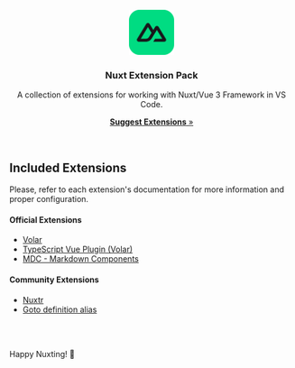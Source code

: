 <br />

<div align="center">
  <img src="./media/logo.png" alt="Logo" width="80" height="80">

  <h3 align="center">Nuxt Extension Pack</h3>

  <p align="center">
    A collection of extensions for working with Nuxt/Vue 3 Framework in VS Code.
  </p>

  <p align="center">
    <a target="_blank" href="https://github.com/nuxtrdev/nuxt-vscode-extentions/discussions/new?category=extension-suggestions">
      <strong>Suggest Extensions</strong> »
    </a>
  </p>
</div>

<br>


## Included Extensions

Please, refer to each extension's documentation for more information and proper configuration.

#### Official Extensions
- [Volar](https://marketplace.visualstudio.com/items?itemName=vue.volar)
- [TypeScript Vue Plugin (Volar)](https://marketplace.visualstudio.com/items?itemName=vue.vscode-typescript-vue-plugin)
- [MDC - Markdown Components](https://marketplace.visualstudio.com/items?itemName=Nuxt.mdc)

#### Community Extensions
- [Nuxtr](https://marketplace.visualstudio.com/items?itemName=Nuxtr.nuxtr-vscode)
- [Goto definition alias](https://marketplace.visualstudio.com/items?itemName=antfu.goto-alias)


<br>
<br>

Happy Nuxting! 🚀
